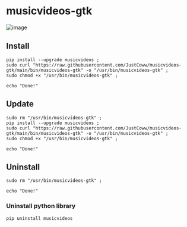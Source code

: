 # musicvideos-gtk

![image](https://user-images.githubusercontent.com/68345611/169414982-e716c322-4de6-4149-ac8d-1eb697ebb4be.png)


## Install
```
pip install --upgrade musicvideos ;
sudo curl "https://raw.githubusercontent.com/JustCoww/musicvideos-gtk/main/bin/musicvideos-gtk" -o "/usr/bin/musicvideos-gtk" ;
sudo chmod +x "/usr/bin/musicvideos-gtk" ;

echo "Done!"
```

## Update
```
sudo rm "/usr/bin/musicvideos-gtk" ;
pip install --upgrade musicvideos ;
sudo curl "https://raw.githubusercontent.com/JustCoww/musicvideos-gtk/main/bin/musicvideos-gtk" -o "/usr/bin/musicvideos-gtk" ;
sudo chmod +x "/usr/bin/musicvideos-gtk" ;

echo "Done!"
```

## Uninstall
```
sudo rm "/usr/bin/musicvideos-gtk" ;

echo "Done!"
```
### Uninstall python library
```
pip uninstall musicvideos
```
